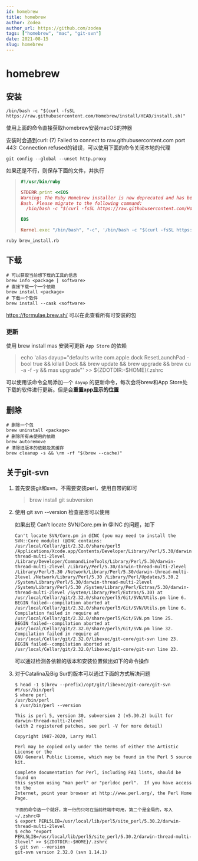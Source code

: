 ```yaml
---
id: homebrew
title: homebrew
author: Zodea
author_url: https://github.com/zodea
tags: ["homebrew", "mac", "git-svn"]
date: 2021-08-15
slug: homebrew
---
```


# homebrew

## 安装

```shell
/bin/bash -c "$(curl -fsSL https://raw.githubusercontent.com/Homebrew/install/HEAD/install.sh)"
```

使用上面的命令直接获取homebrew安装macOS的神器

安装时会遇到curl: (7) Failed to connect to raw.githubusercontent.com port 443: Connection refused的错误，可以使用下面的命令关闭本地的代理

```shell
git config --global --unset http.proxy
```

如果还是不行，则保存下面的文件，并执行

> ```ruby
> #!/usr/bin/ruby
>
> STDERR.print <<EOS
> Warning: The Ruby Homebrew installer is now deprecated and has been rewritten in
> Bash. Please migrate to the following command:
>   /bin/bash -c "$(curl -fsSL https://raw.githubusercontent.com/Homebrew/install/HEAD/install.sh)"
>
> EOS
>
> Kernel.exec "/bin/bash", "-c", '/bin/bash -c "$(curl -fsSL https://raw.githubusercontent.com/Homebrew/install/HEAD/install.sh)"'
> ```

```shell
ruby brew_install.rb
```

<!--truncate-->

## 下载
```shell
# 可以获取当前想下载的工具的信息
brew info <package | software>
# 直接下载一个一个依赖
brew install <package>
# 下载一个软件
brew install --cask <software>
```

https://formulae.brew.sh/ 可以在此查看所有可安装的包

### 更新
使用 brew install mas 安装可更新 `App Store` 的依赖
> echo 'alias dayup="defaults write com.apple.dock ResetLaunchPad -bool true && killall Dock && brew update && brew upgrade && brew cu -a -f -y && mas upgrade"' >> ${ZDOTDIR:-$HOME}/.zshrc

可以使用该命令全局添加一个 `dayup` 的更新命令，每次会将brew和App Store处下载的软件进行更新。但是会**重置app显示的位置**

## 删除

```shell
# 删除一个包
brew uninstall <package>
# 删除所有未使用的依赖
brew autoremove
# 清除旧版本的依赖及其缓存
brew cleanup -s && \rm -rf "$(brew --cache)"
```





## 关于git-svn

1. 首先安装git和svn，不需要安装perl，使用自带的即可

   > brew install git subversion

2. 使用 git svn --version 检查是否可以使用

   如果出现 Can't locate SVN/Core.pm in @INC 的问题，如下

   ```
   Can't locate SVN/Core.pm in @INC (you may need to install the SVN::Core module) (@INC contains: /usr/local/Cellar/git/2.32.0/share/perl5 /Applications/Xcode.app/Contents/Developer/Library/Perl/5.30/darwin-thread-multi-2level /Library/Developer/CommandLineTools/Library/Perl/5.30/darwin-thread-multi-2level /Library/Perl/5.30/darwin-thread-multi-2level /Library/Perl/5.30 /Network/Library/Perl/5.30/darwin-thread-multi-2level /Network/Library/Perl/5.30 /Library/Perl/Updates/5.30.2 /System/Library/Perl/5.30/darwin-thread-multi-2level /System/Library/Perl/5.30 /System/Library/Perl/Extras/5.30/darwin-thread-multi-2level /System/Library/Perl/Extras/5.30) at /usr/local/Cellar/git/2.32.0/share/perl5/Git/SVN/Utils.pm line 6.
   BEGIN failed--compilation aborted at /usr/local/Cellar/git/2.32.0/share/perl5/Git/SVN/Utils.pm line 6.
   Compilation failed in require at /usr/local/Cellar/git/2.32.0/share/perl5/Git/SVN.pm line 25.
   BEGIN failed--compilation aborted at /usr/local/Cellar/git/2.32.0/share/perl5/Git/SVN.pm line 32.
   Compilation failed in require at /usr/local/Cellar/git/2.32.0/libexec/git-core/git-svn line 23.
   BEGIN failed--compilation aborted at /usr/local/Cellar/git/2.32.0/libexec/git-core/git-svn line 23.
   ```

   可以通过检测各依赖的版本和安装位置做出如下的命令操作

3. 对于Catalina及Big Sur的版本可以通过下面的方式解决问题

   ```
   $ head -1 $(brew --prefix)/opt/git/libexec/git-core/git-svn
   #!/usr/bin/perl
   $ where perl
   /usr/bin/perl
   $ /usr/bin/perl --version

   This is perl 5, version 30, subversion 2 (v5.30.2) built for darwin-thread-multi-2level
   (with 2 registered patches, see perl -V for more detail)

   Copyright 1987-2020, Larry Wall

   Perl may be copied only under the terms of either the Artistic License or the
   GNU General Public License, which may be found in the Perl 5 source kit.

   Complete documentation for Perl, including FAQ lists, should be found on
   this system using "man perl" or "perldoc perl".  If you have access to the
   Internet, point your browser at http://www.perl.org/, the Perl Home Page.

   下面的命令选一个就好，第一行的只可在当前终端中可用，第二个是全局的，写入~/.zshrc中
   $ export PERL5LIB=/usr/local/lib/perl5/site_perl/5.30.2/darwin-thread-multi-2level
   $ echo "export PERL5LIB=/usr/local/lib/perl5/site_perl/5.30.2/darwin-thread-multi-2level" >> ${ZDOTDIR:-$HOME}/.zshrc
   $ git svn --version
   git-svn version 2.32.0 (svn 1.14.1)
   ```
